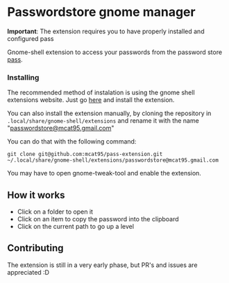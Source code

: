 # Passwordstore gnome manager

**Important**: The extension requires you to have properly installed and configured pass

Gnome-shell extension to access your passwords from the password store [pass](https://www.passwordstore.org/).

### Installing

The recommended method of instalation is using the gnome shell extensions website. Just go [here](https://extensions.gnome.org/extension/1093/passwordstore-manager/) and install the extension.

You can also install the extension manually, by cloning the repository in
`.local/share/gnome-shell/extensions` and rename it with the name "passwordstore@mcat95.gmail.com"

You can do that with the following command:
```
git clone git@github.com:mcat95/pass-extension.git ~/.local/share/gnome-shell/extensions/passwordstore@mcat95.gmail.com
```
You may have to open gnome-tweak-tool and enable the extension.

## How it works
- Click on a folder to open it
- Click on an item to copy the password into the clipboard
- Click on the current path to go up a level

## Contributing
The extension is still in a very early phase, but PR's and issues are appreciated :D
